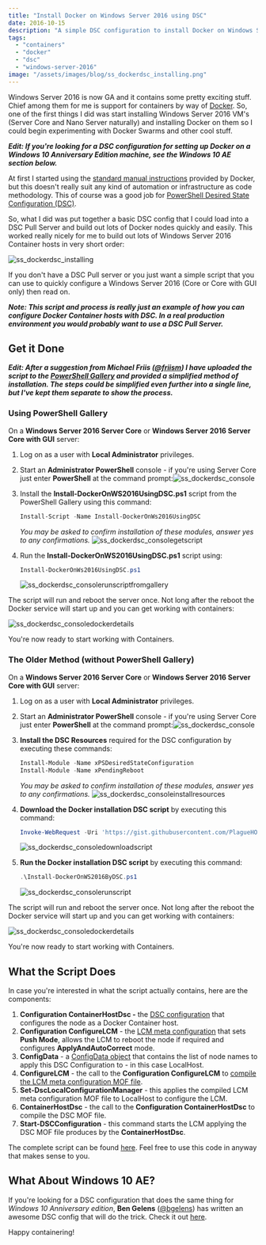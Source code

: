 ```yaml
---
title: "Install Docker on Windows Server 2016 using DSC"
date: 2016-10-15
description: "A simple DSC configuration to install Docker on Windows Server 2016."
tags:
  - "containers"
  - "docker"
  - "dsc"
  - "windows-server-2016"
image: "/assets/images/blog/ss_dockerdsc_installing.png"
---
```


Windows Server 2016 is now GA and it contains some pretty exciting stuff. Chief among them for me is support for containers by way of [Docker](http://www.docker.com/). So, one of the first things I did was start installing Windows Server 2016 VM's (Server Core and Nano Server naturally) and installing Docker on them so I could begin experimenting with Docker Swarms and other cool stuff.

_**Edit: If you're looking for a DSC configuration for setting up Docker on a Windows 10 Anniversary Edition machine, see the Windows 10 AE section below.**_

At first I started using the [standard manual instructions](https://blog.docker.com/2016/09/build-your-first-docker-windows-server-container) provided by Docker, but this doesn't really suit any kind of automation or infrastructure as code methodology. This of course was a good job for [PowerShell Desired State Configuration (DSC)](https://msdn.microsoft.com/en-us/powershell/dsc/overview).

So, what I did was put together a basic DSC config that I could load into a DSC Pull Server and build out lots of Docker nodes quickly and easily. This worked really nicely for me to build out lots of Windows Server 2016 Container hosts in very short order:

![ss_dockerdsc_installing](/assets/images/blog/ss_dockerdsc_installing.png)

If you don't have a DSC Pull server or you just want a simple script that you can use to quickly configure a Windows Server 2016 (Core or Core with GUI only) then read on.

**_Note: This script and process is really just an example of how you can configure Docker Container hosts with DSC. In a real production environment you would probably want to use a DSC Pull Server._**

## Get it Done

_**Edit: After a suggestion from Michael Friis ([@friism](https://twitter.com/friism)) I have uploaded the script to the [PowerShell Gallery](https://www.powershellgallery.com/packages/Install-DockerOnWS2016UsingDSC) and provided a simplified method of installation. The steps could be simplified even further into a single line, but I've kept them separate to show the process.**_

### Using PowerShell Gallery

On a **Windows Server 2016 Server Core** or **Windows Server 2016 Server Core with GUI** server:

1. Log on as a user with **Local Administrator** privileges.
1. Start an **Administrator PowerShell** console - if you're using Server Core just enter **PowerShell** at the command prompt:![ss_dockerdsc_console](/assets/images/blog/ss_dockerdsc_console.png)
1. Install the **Install-DockerOnWS2016UsingDSC.ps1** script from the PowerShell Gallery using this command: 

    ```powershell
    Install-Script -Name Install-DockerOnWs2016UsingDSC
    ```

    _You may be asked to confirm installation of these modules, answer yes to any confirmations._
    ![ss_dockerdsc_consolegetscript](/assets/images/blog/ss_dockerdsc_consolegetscript.png)
1. Run the **Install-DockerOnWS2016UsingDSC.ps1** script using:

    ```powershell
    Install-DockerOnWs2016UsingDSC.ps1
    ```

    ![ss_dockerdsc_consolerunscriptfromgallery](/assets/images/blog/ss_dockerdsc_consolerunscriptfromgallery.png)

The script will run and reboot the server once. Not long after the reboot the Docker service will start up and you can get working with containers:

![ss_dockerdsc_consoledockerdetails](/assets/images/blog/ss_dockerdsc_consoledockerdetails.png)

You're now ready to start working with Containers.

### The Older Method (without PowerShell Gallery)

On a **Windows Server 2016 Server Core** or **Windows Server 2016 Server Core with GUI** server:

1. Log on as a user with **Local Administrator** privileges.
1. Start an **Administrator PowerShell** console - if you're using Server Core just enter **PowerShell** at the command prompt:![ss_dockerdsc_console](/assets/images/blog/ss_dockerdsc_console.png)
1. **Install the DSC Resources** required for the DSC configuration by executing these commands: 

    ```powershell
    Install-Module -Name xPSDesiredStateConfiguration
    Install-Module -Name xPendingReboot
    ```

    _You may be asked to confirm installation of these modules, answer yes to any confirmations._
    ![ss_dockerdsc_consoleinstallresources](/assets/images/blog/ss_dockerdsc_consoleinstallresources.png)

1. **Download the Docker installation DSC script** by executing this command: 

    ```powershell
    Invoke-WebRequest -Uri 'https://gist.githubusercontent.com/PlagueHO/d9595cae1788f436b97bd4c90d50d72e/raw/1146baa2b1e0c8b3869004074b4c97bf71ce9c3c/Install-DockerOnWS2016ByDSC.ps1' -OutFile 'Install-DockerOnWS2016ByDSC.ps1'
    ```

    ![ss_dockerdsc_consoledownloadscript](/assets/images/blog/ss_dockerdsc_consoledownloadscript.png)

1. **Run the Docker installation DSC script** by executing this command: 

    ```powershell
    .\Install-DockerOnWS2016ByDSC.ps1
    ```

    ![ss_dockerdsc_consolerunscript](/assets/images/blog/ss_dockerdsc_consolerunscript.png)

The script will run and reboot the server once. Not long after the reboot the Docker service will start up and you can get working with containers:

![ss_dockerdsc_consoledockerdetails](/assets/images/blog/ss_dockerdsc_consoledockerdetails.png)

You're now ready to start working with Containers.

## What the Script Does

In case you're interested in what the script actually contains, here are the components:

1. **Configuration ContainerHostDsc -** the [DSC configuration](https://msdn.microsoft.com/en-us/powershell/dsc/configurations) that configures the node as a Docker Container host.
1. **Configuration ConfigureLCM** \- the [LCM meta configuration](https://msdn.microsoft.com/en-us/powershell/dsc/metaconfig) that sets **Push Mode**, allows the LCM to reboot the node if required and configures **ApplyAndAutoCorrect** mode.
1. **ConfigData** - a [ConfigData object](https://msdn.microsoft.com/en-us/powershell/dsc/configdata) that contains the list of node names to apply this DSC Configuration to - in this case LocalHost.
1. **ConfigureLCM** - the call to the **Configuration ConfigureLCM** to [compile the LCM meta configuration MOF file](https://msdn.microsoft.com/en-us/powershell/dsc/metaconfig).
1. **Set-DscLocalConfigurationManager** - this applies the compiled LCM meta configuration MOF file to LocalHost to configure the LCM.
1. **ContainerHostDsc** - the call to the **Configuration ContainerHostDsc** to compile the DSC MOF file.
1. **Start-DSCConfiguration** - this command starts the LCM applying the DSC MOF file produces by the **ContainerHostDsc**.

The complete script can be found [here](d9595cae1788f436b97bd4c90d50d72e). Feel free to use this code in anyway that makes sense to you.

## What About Windows 10 AE?

If you're looking for a DSC configuration that does the same thing for _Windows 10 Anniversary edition_, **Ben Gelens** ([@bgelens](https://twitter.com/bgelens)) has written an awesome DSC config that will do the trick. Check it out [here](https://gist.github.com/bgelens/152fdc075b6ffcf639da775958076c6a).

Happy containering!
